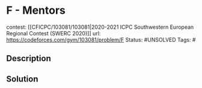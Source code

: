 # F - Mentors

contest: [[CFICPC/103081/103081|2020-2021 ICPC Southwestern European Regional Contest (SWERC 2020)]]
url: https://codeforces.com/gym/103081/problem/F
Status: #UNSOLVED
Tags: #

## Description

## Solution

